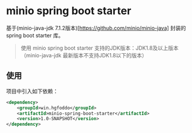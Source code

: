 # minio spring boot starter

基于(minio-java-jdk 7.1.2版本)[https://github.com/minio/minio-java] 封装的spring boot starter 库。

> 使用 minio spring boot starter 支持的JDK版本：JDK1.8及以上版本（minio-java-jdk 最新版本不支持JDK1.8以下的版本）

## 使用

项目中引入如下依赖：

```xml
<dependency>
    <groupId>win.hgfoddo</groupId>
    <artifactId>minio-spring-boot-starter</artifactId>
    <version>1.0-SNAPSHOT</version>
</dependency>
```

